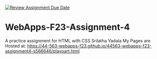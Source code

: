 [![Review Assignment Due Date](https://classroom.github.com/assets/deadline-readme-button-24ddc0f5d75046c5622901739e7c5dd533143b0c8e959d652212380cedb1ea36.svg)](https://classroom.github.com/a/4tKarLeg)
# WebApps-F23-Assignment-4
A practice assignment for HTML with CSS
Srilatha Yadala
My Pages are Hosted at: <https://44-563-webapps-f23.github.io/44563-webapps-f23-assignment4-s566646/playpart.html>
